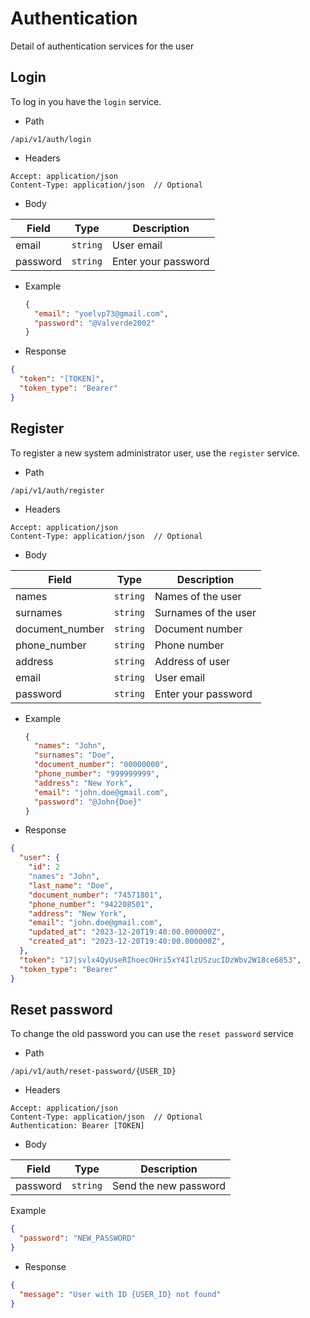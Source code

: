 # Authentication

Detail of authentication services for the user


## Login

To log in you have the `login` service.

- Path

```
/api/v1/auth/login
```

- Headers

```http
Accept: application/json
Content-Type: application/json  // Optional
```

- Body

| Field     | Type      | Description         |
|-----------|-----------|---------------------|
| email     | `string`  | User email          |
| password  | `string`  | Enter your password |

- Example

  ```json
  {
    "email": "yoelvp73@gmail.com",
    "password": "@Valverde2002"
  }
  ```

- Response

```json
{
  "token": "[TOKEN]",
  "token_type": "Bearer"
}
```


## Register

To register a new system administrator user, use the `register` service.

- Path

```
/api/v1/auth/register
```

- Headers

```http
Accept: application/json
Content-Type: application/json  // Optional
```

- Body

| Field           | Type      | Description           |
|-----------------|-----------|-----------------------|
| names           | `string`  | Names of the user     |
| surnames        | `string`  | Surnames of the user  |
| document_number | `string`  | Document number       |
| phone_number    | `string`  | Phone number          |
| address         | `string`  | Address of user       |
| email           | `string`  | User email            |
| password        | `string`  | Enter your password   |

- Example

  ```json
  {
    "names": "John",
    "surnames": "Doe",
    "document_number": "00000000",
    "phone_number": "999999999",
    "address": "New York",
    "email": "john.doe@gmail.com",
    "password": "@John{Doe}"
  }
  ```

- Response

```json
{
  "user": {
    "id": 2
    "names": "John",
    "last_name": "Doe",
    "document_number": "74571801",
    "phone_number": "942208501",
    "address": "New York",
    "email": "john.doe@gmail.com",
    "updated_at": "2023-12-20T19:40:00.000000Z",
    "created_at": "2023-12-20T19:40:00.000000Z",
  },
  "token": "17|svlx4QyUseRIhoecOHri5xY4IlzUSzucIDzWbv2W18ce6853",
  "token_type": "Bearer"
}
```


## Reset password

To change the old password you can use the `reset password` service

- Path

```
/api/v1/auth/reset-password/{USER_ID}
```

- Headers

```http
Accept: application/json
Content-Type: application/json  // Optional
Authentication: Bearer [TOKEN]
```

- Body

| Field     | Type      | Description           |
|-----------|-----------|-----------------------|
| password  | `string`  | Send the new password |

Example

```json
{
  "password": "NEW_PASSWORD"
}
```


- Response

```json
{
  "message": "User with ID {USER_ID} not found"
}
```
